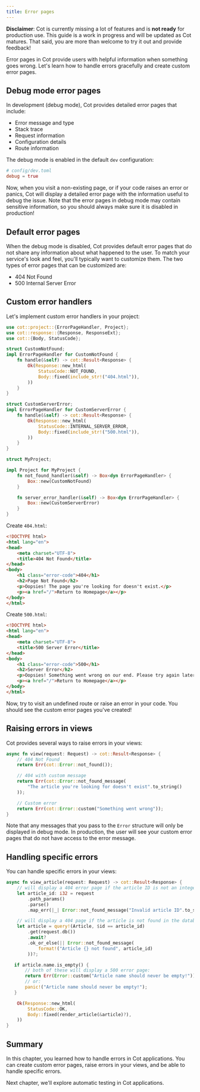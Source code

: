 ```yaml
---
title: Error pages
---
```


<div class="alert alert-warning" role="alert"><strong>Disclaimer</strong>: Cot is currently missing a lot of features and is <strong>not ready</strong> for production use. This guide is a work in progress and will be updated as Cot matures. That said, you are more than welcome to try it out and provide feedback!</div>

Error pages in Cot provide users with helpful information when something goes wrong. Let's learn how to handle errors gracefully and create custom error pages.

## Debug mode error pages

In development (debug mode), Cot provides detailed error pages that include:

* Error message and type
* Stack trace
* Request information
* Configuration details
* Route information

The debug mode is enabled in the default `dev` configuration:

```toml
# config/dev.toml
debug = true
```

Now, when you visit a non-existing page, or if your code raises an error or panics, Cot will display a detailed error page with the information useful to debug the issue. Note that the error pages in debug mode may contain sensitive information, so you should always make sure it is disabled in production!

## Default error pages

When the debug mode is disabled, Cot provides default error pages that do not share any information about what happened to the user. To match your service's look and feel, you'll typically want to customize them. The two types of error pages that can be customized are:

* 404 Not Found
* 500 Internal Server Error

## Custom error handlers

Let's implement custom error handlers in your project:

```rust
use cot::project::{ErrorPageHandler, Project};
use cot::response::{Response, ResponseExt};
use cot::{Body, StatusCode};

struct CustomNotFound;
impl ErrorPageHandler for CustomNotFound {
    fn handle(&self) -> cot::Result<Response> {
        Ok(Response::new_html(
            StatusCode::NOT_FOUND,
            Body::fixed(include_str!("404.html")),
        ))
    }
}

struct CustomServerError;
impl ErrorPageHandler for CustomServerError {
    fn handle(&self) -> cot::Result<Response> {
        Ok(Response::new_html(
            StatusCode::INTERNAL_SERVER_ERROR,
            Body::fixed(include_str!("500.html")),
        ))
    }
}

struct MyProject;

impl Project for MyProject {
    fn not_found_handler(&self) -> Box<dyn ErrorPageHandler> {
        Box::new(CustomNotFound)
    }

    fn server_error_handler(&self) -> Box<dyn ErrorPageHandler> {
        Box::new(CustomServerError)
    }
}
```

Create `404.html`:

```html
<!DOCTYPE html>
<html lang="en">
<head>
    <meta charset="UTF-8">
    <title>404 Not Found</title>
</head>
<body>
    <h1 class="error-code">404</h1>
    <h2>Page Not Found</h2>
    <p>Oopsies! The page you're looking for doesn't exist.</p>
    <p><a href="/">Return to Homepage</a></p>
</body>
</html>
```

Create `500.html`:

```html
<!DOCTYPE html>
<html lang="en">
<head>
    <meta charset="UTF-8">
    <title>500 Server Error</title>
</head>
<body>
    <h1 class="error-code">500</h1>
    <h2>Server Error</h2>
    <p>Oopsies! Something went wrong on our end. Please try again later.</p>
    <p><a href="/">Return to Homepage</a></p>
</body>
</html>
```

Now, try to visit an undefined route or raise an error in your code. You should see the custom error pages you've created!

## Raising errors in views

Cot provides several ways to raise errors in your views:

```rust
async fn view(request: Request) -> cot::Result<Response> {
    // 404 Not Found
    return Err(cot::Error::not_found());

    // 404 with custom message
    return Err(cot::Error::not_found_message(
        "The article you're looking for doesn't exist".to_string()
    ));

    // Custom error
    return Err(cot::Error::custom("Something went wrong"));
}
```

Note that any messages that you pass to the `Error` structure will only be displayed in debug mode. In production, the user will see your custom error pages that do not have access to the error message.

## Handling specific errors

You can handle specific errors in your views:

```rust
async fn view_article(request: Request) -> cot::Result<Response> {
    // will display a 404 error page if the article ID is not an integer
    let article_id: i32 = request
        .path_params()
        .parse()
        .map_err(|_| Error::not_found_message("Invalid article ID".to_string()))?;

    // will display a 404 page if the article is not found in the database
    let article = query!(Article, $id == article_id)
        .get(request.db())
        .await?
        .ok_or_else(|| Error::not_found_message(
            format!("Article {} not found", article_id)
        ))?;

   if article.name.is_empty() {
       // both of these will display a 500 error page:
       return Err(Error::custom("Article name should never be empty!"));
       // or:
       panic!("Article name should never be empty!");
   }

    Ok(Response::new_html(
        StatusCode::OK,
        Body::fixed(render_article(&article)?),
    ))
}
```

## Summary

In this chapter, you learned how to handle errors in Cot applications. You can create custom error pages, raise errors in your views, and be able to handle specific errors.

Next chapter, we'll explore automatic testing in Cot applications.
